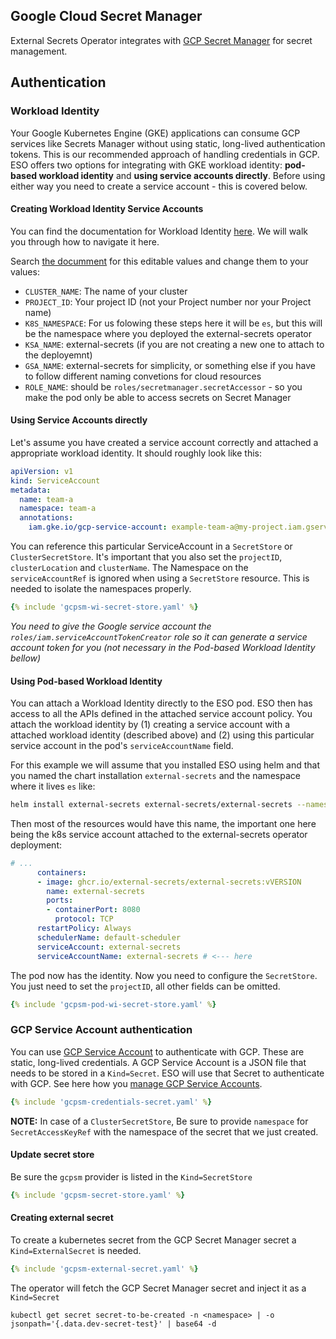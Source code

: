## Google Cloud Secret Manager

External Secrets Operator integrates with [GCP Secret Manager](https://cloud.google.com/secret-manager) for secret management.

## Authentication

### Workload Identity

Your Google Kubernetes Engine (GKE) applications can consume GCP services like Secrets Manager without using static, long-lived authentication tokens. This is our recommended approach of handling credentials in GCP. ESO offers two options for integrating with GKE workload identity: **pod-based workload identity** and **using service accounts directly**. Before using either way you need to create a service account - this is covered below.

#### Creating Workload Identity Service Accounts

You can find the documentation for Workload Identity [here](https://cloud.google.com/kubernetes-engine/docs/how-to/workload-identity). We will walk you through how to navigate it here.

Search [the documment](https://cloud.google.com/kubernetes-engine/docs/how-to/workload-identity) for this editable values and change them to your values:

- `CLUSTER_NAME`: The name of your cluster
- `PROJECT_ID`: Your project ID (not your Project number nor your Project name)
- `K8S_NAMESPACE`: For us folowing these steps here it will be `es`, but this will be the namespace where you deployed the external-secrets operator
- `KSA_NAME`: external-secrets (if you are not creating a new one to attach to the deployemnt)
- `GSA_NAME`: external-secrets for simplicity, or something else if you have to follow different naming convetions for cloud resources
- `ROLE_NAME`: should be `roles/secretmanager.secretAccessor` - so you make the pod only be able to access secrets on Secret Manager

#### Using Service Accounts directly

Let's assume you have created a service account correctly and attached a appropriate workload identity. It should roughly look like this:

```yaml
apiVersion: v1
kind: ServiceAccount
metadata:
  name: team-a
  namespace: team-a
  annotations:
    iam.gke.io/gcp-service-account: example-team-a@my-project.iam.gserviceaccount.com
```

You can reference this particular ServiceAccount in a `SecretStore` or `ClusterSecretStore`. It's important that you also set the `projectID`, `clusterLocation` and `clusterName`. The Namespace on the `serviceAccountRef` is ignored when using a `SecretStore` resource. This is needed to isolate the namespaces properly.

```yaml
{% include 'gcpsm-wi-secret-store.yaml' %}
```

*You need to give the Google service account the `roles/iam.serviceAccountTokenCreator` role so it can generate a service account token for you (not necessary in the Pod-based Workload Identity bellow)*

#### Using Pod-based Workload Identity

You can attach a Workload Identity directly to the ESO pod. ESO then has access to all the APIs defined in the attached service account policy. You attach the workload identity by (1) creating a service account with a attached workload identity (described above) and (2) using this particular service account in the pod's `serviceAccountName` field.

For this example we will assume that you installed ESO using helm and that you named the chart installation `external-secrets` and the namespace where it lives `es` like:

```sh
helm install external-secrets external-secrets/external-secrets --namespace es
```

Then most of the resources would have this name, the important one here being the k8s service account attached to the external-secrets operator deployment:

```yaml
# ...
      containers:
      - image: ghcr.io/external-secrets/external-secrets:vVERSION
        name: external-secrets
        ports:
        - containerPort: 8080
          protocol: TCP
      restartPolicy: Always
      schedulerName: default-scheduler
      serviceAccount: external-secrets
      serviceAccountName: external-secrets # <--- here
```

The pod now has the identity. Now you need to configure the `SecretStore`.
You just need to set the `projectID`, all other fields can be omitted.

```yaml
{% include 'gcpsm-pod-wi-secret-store.yaml' %}
```

### GCP Service Account authentication

You can use [GCP Service Account](https://cloud.google.com/iam/docs/service-accounts) to authenticate with GCP. These are static, long-lived credentials. A GCP Service Account is a JSON file that needs to be stored in a `Kind=Secret`. ESO will use that Secret to authenticate with GCP. See here how you [manage GCP Service Accounts](https://cloud.google.com/iam/docs/creating-managing-service-accounts).

```yaml
{% include 'gcpsm-credentials-secret.yaml' %}
```

**NOTE:** In case of a `ClusterSecretStore`, Be sure to provide `namespace` for `SecretAccessKeyRef` with the namespace of the secret that we just created.

#### Update secret store
Be sure the `gcpsm` provider is listed in the `Kind=SecretStore`

```yaml
{% include 'gcpsm-secret-store.yaml' %}
```

#### Creating external secret

To create a kubernetes secret from the GCP Secret Manager secret a `Kind=ExternalSecret` is needed.

```yaml
{% include 'gcpsm-external-secret.yaml' %}
```

The operator will fetch the GCP Secret Manager secret and inject it as a `Kind=Secret`
```
kubectl get secret secret-to-be-created -n <namespace> | -o jsonpath='{.data.dev-secret-test}' | base64 -d
```

